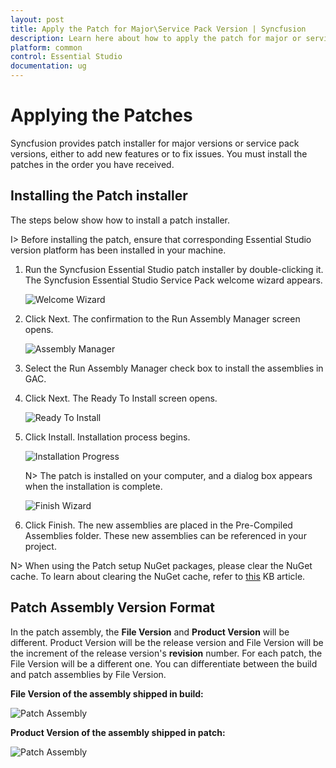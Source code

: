 ```yaml
---
layout: post
title: Apply the Patch for Major\Service Pack Version | Syncfusion
description: Learn here about how to apply the patch for major or service pack version of Syncfusion Essential Studio.
platform: common
control: Essential Studio
documentation: ug
---
```


# Applying the Patches

Syncfusion provides patch installer for major versions or service pack versions, either to add new features or to fix issues. You must install the patches in the order you have received.


## Installing the Patch installer

The steps below show how to install a patch installer.


I> Before installing the patch, ensure that corresponding Essential Studio version platform has been installed in your machine.



1.  Run the Syncfusion Essential Studio patch installer by double-clicking it. The Syncfusion Essential Studio Service Pack welcome wizard appears.
   
    ![Welcome Wizard](Patches_images/Installing-a-Patch-Setup_img2.png)




2.  Click Next. The confirmation to the Run Assembly Manager screen opens.
   
    ![Assembly Manager](Patches_images/Installing-a-Patch-Setup_img3.png)




3.  Select the Run Assembly Manager check box to install the assemblies in GAC.

4.  Click Next. The Ready To Install screen opens.
   
    ![Ready To Install](Patches_images/Installing-a-Patch-Setup_img4.png)




5.  Click Install. Installation process begins.
   
    ![Installation Progress](Patches_images/Installing-a-Patch-Setup_img5.png)

    N> The patch is installed on your computer, and a dialog box appears when the installation is complete.



    ![Finish Wizard](Patches_images/Installing-a-Patch-Setup_img7.png)


6.  Click Finish. The new assemblies are placed in the Pre-Compiled Assemblies folder. These new assemblies can be referenced in your project.
   
N> When using the Patch setup NuGet packages, please clear the NuGet cache. To learn about clearing the NuGet cache, refer to [this](https://support.syncfusion.com/kb/article/6265/how-to-clear-nuget-cache) KB article.

	
## Patch Assembly Version Format
   
In the patch assembly, the **File Version** and **Product Version** will be different. Product Version will be the release version and File Version will be the increment of the release version's **revision** number. For each patch, the File Version will be a different one. You can differentiate between the build and patch assemblies by File Version. 
   
**File Version of the assembly shipped in build:**
   
![Patch Assembly](Patches_images/Installing-a-Patch-Setup_img8.png)
   
**Product Version of the assembly shipped in patch:**
   
![Patch Assembly](Patches_images/Installing-a-Patch-Setup_img9.png)

